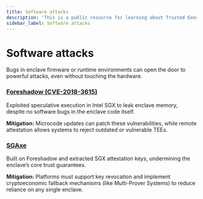 ```yaml
---
title: Software attacks
description: 'This is a public resource for learning about Trusted Execution Environments (TEEs). Our aim is to provide comprehensive coverage of key concepts, research advancements, and real-world applications of TEEs.'
sidebar_label: Software attacks
---
```


# Software attacks

Bugs in enclave firmware or runtime environments can open the door to powerful attacks, even without touching the hardware.

### [Foreshadow (CVE-2018-3615)](https://access.redhat.com/security/vulnerabilities/L1TF)
Exploited speculative execution in Intel SGX to leak enclave memory, despite no software bugs in the enclave code itself.

**Mitigation:** Microcode updates can patch these vulnerabilities, while remote attestation allows systems to reject outdated or vulnerable TEEs.

### [SGAxe](https://sgaxe.com/)
Built on Foreshadow and extracted SGX attestation keys, undermining the enclave’s core trust guarantees.

**Mitigation:** Platforms must support key revocation and implement cryptoeconomic fallback mechanisms (like Multi-Prover Systems) to reduce reliance on any single enclave.
